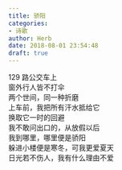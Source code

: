 ```yaml
---  
title: 骄阳  
categories:  
- 诗歌  
author: Herb  
date: 2018-08-01 23:54:48  
draft: true
---  
```

129 路公交车上  
窗外行人皆不打伞  
两个世间，同一种折磨  
上车前，我把所有汗水抵给它  
换取它一时的回避    
我不敢问出口的，从放假以后  
我到哪里，哪里便是骄阳  
躲进小楼便是寒冬，可我更爱夏天  
日光若不伤人，我有什么理由不爱  
